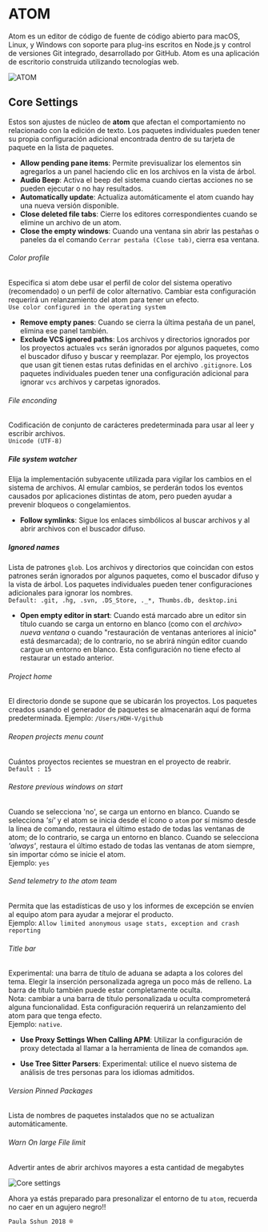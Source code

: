 # ATOM
Atom es un editor de código de fuente de código abierto para macOS, Linux, y Windows​ con soporte para plug-ins escritos en Node.js y control de versiones Git integrado, desarrollado por GitHub. Atom es una aplicación de escritorio construida utilizando tecnologías web.​

![ATOM](https://icon2.kisspng.com/20180810/ojp/kisspng-computer-icons-react-javascript-desktop-wallpaper-atom-icon-macaron-iconset-goescat-5b6d61715acf14.798922431533895025372.jpg)

## Core Settings
Estos son ajustes de núcleo de **atom** que afectan el comportamiento no relacionado con la edición de texto. Los paquetes individuales pueden tener su propia configuración adicional encontrada dentro de su tarjeta de paquete en la lista de paquetes.

- **Allow pending pane items**: Permite previsualizar los elementos sin agregarlos a un panel haciendo clic en los archivos en la vista de árbol.
- **Audio Beep**: Activa el beep del sistema cuando ciertas acciones no se pueden ejecutar o no hay resultados.
- **Automatically update**: Actualiza automáticamente el atom cuando hay una nueva versión disponible.
- **Close deleted file tabs**: Cierre los editores correspondientes cuando se elimine un archivo de un atom.
- **Close the empty windows**: Cuando una ventana sin abrir las pestañas o paneles da el comando `Cerrar pestaña (Close tab)`, cierra esa ventana.

###### Color profile
Especifica si atom debe usar el perfil de color del sistema operativo (recomendado) o un perfil de color alternativo. Cambiar esta configuración requerirá un relanzamiento del atom para tener un efecto.  
`Use color configured in the operating system`
- **Remove empty panes**: Cuando se cierra la última pestaña de un panel, elimina ese panel también.
- **Exclude VCS ignored paths**: Los archivos y directorios ignorados por los proyectos actuales `vcs` serán ignorados por algunos paquetes, como el buscador difuso y buscar y reemplazar. Por ejemplo, los proyectos que usan git tienen estas rutas definidas en el archivo `.gitignore`. Los paquetes individuales pueden tener una configuración  adicional para ignorar `vcs` archivos y carpetas ignorados.

###### File enconding
Codificación de conjunto de carácteres predeterminada para usar al leer y escribir archivos.  
`Unicode (UTF-8)`
##### File system watcher
Elija la implementación subyacente utilizada para vigilar los cambios en el sistema de archivos. Al emular cambios, se perderán todos los eventos causados ​​por aplicaciones distintas de atom, pero pueden ayudar a prevenir bloqueos o congelamientos.
- **Follow symlinks**: Sigue los enlaces simbólicos al buscar archivos y al abrir archivos con el buscador difuso.

##### Ignored names
Lista de patrones `glob`. Los archivos y directorios que coincidan con estos patrones serán ignorados por algunos paquetes, como el buscador difuso y la vista de árbol. Los paquetes individuales pueden tener configuraciones adicionales para ignorar los nombres.  
`Default: .git, .hg, .svn, .DS_Store, ._*, Thumbs.db, desktop.ini`  
- **Open empty editor in start**: Cuando está marcado abre un editor sin título cuando se carga un entorno en blanco (como con el *archivo*> *nueva ventana* o cuando "restauración de ventanas anteriores al inicio" está desmarcada); de lo contrario, no se abrirá ningún editor cuando cargue un entorno en blanco. Esta configuración no tiene efecto al restaurar un estado anterior.

###### Project home
El directorio donde se supone que se ubicarán los proyectos. Los paquetes creados usando el generador de paquetes se almacenarán aquí de forma predeterminada.
Ejemplo:
`/Users/HDH-V/github`
###### Reopen projects menu count
Cuántos proyectos recientes se muestran en el proyecto de reabrir.  
`Default : 15`

###### Restore previous windows on start
Cuando se selecciona 'no', se carga un entorno en blanco. Cuando se selecciona *'sí'* y el atom se inicia desde el ícono o `atom` por sí mismo desde la línea de comando, restaura el último estado de todas las ventanas de atom; de lo contrario, se carga un entorno en blanco. Cuando se selecciona *'always'*, restaura el último estado de todas las ventanas de atom siempre, sin importar cómo se inicie el atom.  
Ejemplo: `yes`

###### Send telemetry to the atom team
Permita que las estadísticas de uso y los informes de excepción se envíen al equipo atom para ayudar a mejorar el producto.    
Ejemplo: `Allow limited anonymous usage stats, exception and crash reporting`

###### Title bar
Experimental: una barra de título de aduana se adapta a los colores del tema. Elegir la inserción personalizada agrega un poco más de relleno. La barra de título también puede estar completamente oculta.  
Nota: cambiar a una barra de título personalizada u oculta comprometerá alguna funcionalidad. Esta configuración requerirá un relanzamiento del atom para que tenga efecto.  
Ejemplo: `native`.
- **Use Proxy Settings When Calling APM**: Utilizar la configuración de proxy detectada al llamar a la herramienta de línea de comandos `apm`.

- **Use Tree Sitter Parsers**: Experimental: utilice el nuevo sistema de análisis de tres personas para los idiomas admitidos.

###### Version Pinned Packages
Lista de nombres de paquetes instalados que no se actualizan automáticamente.

###### Warn On large File limit
Advertir antes de abrir archivos mayores a esta cantidad de megabytes


![Core settings](https://cdn-images-1.medium.com/max/456/1*0Y2BR9V0MCvrkFNRDc1U-Q.png)

Ahora ya estás preparado para presonalizar el entorno de tu `atom`, recuerda no caer en un agujero negro!!

`Paula Sshun 2018 ®`
